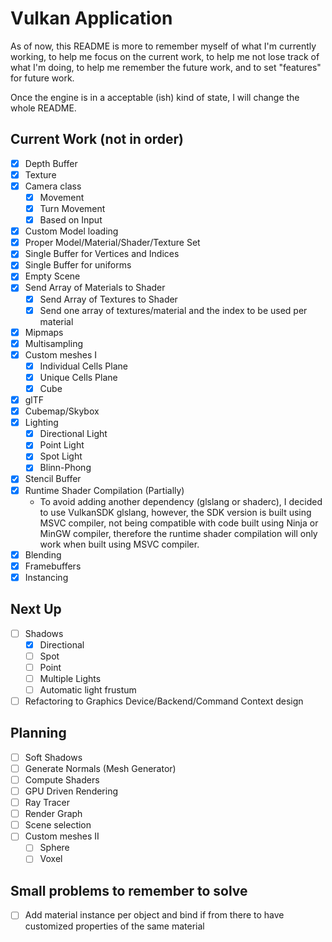 # Vulkan Application

As of now, this README is more to remember myself of what I'm currently working, to help me focus on the current work, 
to help me not lose track of what I'm doing, to help me remember the future work, and to set "features" for future work.

Once the engine is in a acceptable (ish) kind of state, I will change the whole README.

## Current Work (not in order)

- [x] Depth Buffer 
- [x] Texture 
- [x] Camera class
	- [x] Movement 
	- [x] Turn Movement
	- [x] Based on Input
- [x] Custom Model loading
- [x] Proper Model/Material/Shader/Texture Set
- [x] Single Buffer for Vertices and Indices 
- [x] Single Buffer for uniforms
- [x] Empty Scene
- [x] Send Array of Materials to Shader 
	- [x] Send Array of Textures to Shader
	- [x] Send one array of textures/material and the index to be used per material
- [x] Mipmaps
- [x] Multisampling
- [x] Custom meshes I
	- [x] Individual Cells Plane 
	- [x] Unique Cells Plane 
	- [x] Cube
- [x] glTF
- [x] Cubemap/Skybox 
- [x] Lighting
	- [x] Directional Light
	- [x] Point Light
	- [x] Spot Light
	- [x] Blinn-Phong
- [x] Stencil Buffer
- [x] Runtime Shader Compilation (Partially)
	- To avoid adding another dependency (glslang or shaderc), I decided to use VulkanSDK glslang,
	  however, the SDK version is built using MSVC compiler, not being compatible with code built
	  using Ninja or MinGW compiler, therefore the runtime shader compilation will only work when
	  built using MSVC compiler.
- [x] Blending
- [x] Framebuffers
- [x] Instancing

## Next Up
- [ ] Shadows
	- [x] Directional
	- [ ] Spot
	- [ ] Point
	- [ ] Multiple Lights
	- [ ] Automatic light frustum
- [ ] Refactoring to Graphics Device/Backend/Command Context design

## Planning 
- [ ] Soft Shadows
- [ ] Generate Normals (Mesh Generator) 
- [ ] Compute Shaders
- [ ] GPU Driven Rendering
- [ ] Ray Tracer
- [ ] Render Graph
- [ ] Scene selection
- [ ] Custom meshes II 
	- [ ] Sphere
	- [ ] Voxel

## Small problems to remember to solve

- [ ] Add material instance per object and bind if from there to have customized properties of the same material

